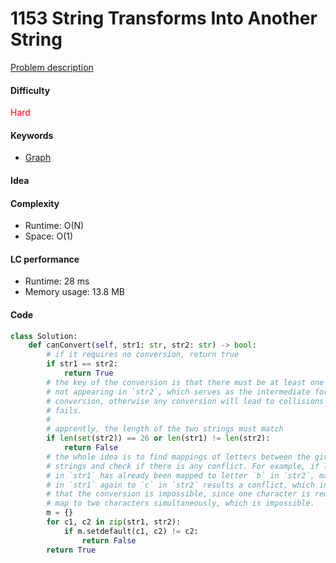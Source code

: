 1153 String Transforms Into Another String
=======================
[Problem description](https://leetcode.com/problems/string-transforms-into-another-string/)

#### Difficulty
<span style="color:red">Hard</span>

#### Keywords
- [Graph](../categories/graph.md)


#### Idea


#### Complexity
- Runtime: O(N) 
- Space: O(1)
  
#### LC performance
- Runtime: 28 ms
- Memory usage: 13.8 MB

#### Code
```python
class Solution:
    def canConvert(self, str1: str, str2: str) -> bool:
        # if it requires no conversion, return true
        if str1 == str2:
            return True
        # the key of the conversion is that there must be at least one letter 
        # not appearing in `str2`, which serves as the intermediate for the 
        # conversion, otherwise any conversion will lead to collisions and thus 
        # fails. 
        # 
        # apprently, the length of the two strings must match
        if len(set(str2)) == 26 or len(str1) != len(str2):
            return False
        # the whole idea is to find mappings of letters between the given 
        # strings and check if there is any conflict. For example, if letter `a` 
        # in `str1` has already been mapped to letter `b` in `str2`, mapping `a` 
        # in `str1` again to `c` in `str2` results a conflict, which indicates 
        # that the conversion is impossible, since one character is required to 
        # map to two characters simultaneously, which is impossible. 
        m = {}
        for c1, c2 in zip(str1, str2):
            if m.setdefault(c1, c2) != c2:
                return False
        return True
```
